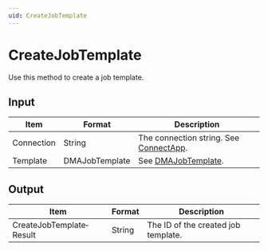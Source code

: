 ```yaml
---
uid: CreateJobTemplate
---
```


# CreateJobTemplate

Use this method to create a job template.

## Input

| Item       | Format         | Description                                                        |
|------------|----------------|--------------------------------------------------------------------|
| Connection | String         | The connection string. See [ConnectApp](xref:ConnectApp).           |
| Template   | DMAJobTemplate | See [DMAJobTemplate](xref:DMAJobTemplate). |

## Output

| Item                     | Format | Description                         |
|--------------------------|--------|-------------------------------------|
| CreateJobTemplate­Result | String | The ID of the created job template. |
